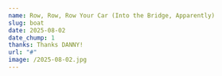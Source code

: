 ```yaml
---
name: Row, Row, Row Your Car (Into the Bridge, Apparently)
slug: boat
date: 2025-08-02
date_chump: 1
thanks: Thanks DANNY!
url: "#"
image: /2025-08-02.jpg
---
```

